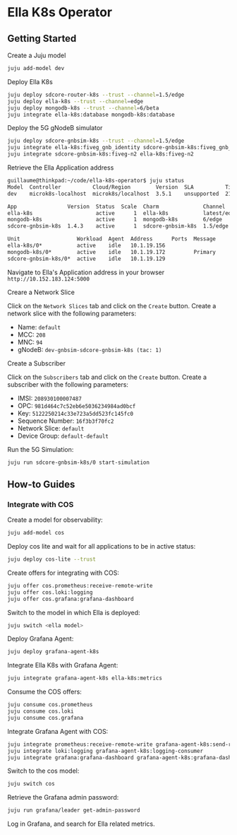 # Ella K8s Operator

## Getting Started

Create a Juju model
```bash
juju add-model dev
```

Deploy Ella K8s
```bash
juju deploy sdcore-router-k8s --trust --channel=1.5/edge
juju deploy ella-k8s --trust --channel=edge
juju deploy mongodb-k8s --trust --channel=6/beta
juju integrate ella-k8s:database mongodb-k8s:database
```

Deploy the 5G gNodeB simulator
```bash
juju deploy sdcore-gnbsim-k8s --trust --channel=1.5/edge
juju integrate ella-k8s:fiveg_gnb_identity sdcore-gnbsim-k8s:fiveg_gnb_identity
juju integrate sdcore-gnbsim-k8s:fiveg-n2 ella-k8s:fiveg-n2
```

Retrieve the Ella Application address

```bash
guillaume@thinkpad:~/code/ella-k8s-operator$ juju status
Model  Controller          Cloud/Region        Version  SLA          Timestamp
dev    microk8s-localhost  microk8s/localhost  3.5.1    unsupported  21:00:50-04:00

App                Version  Status  Scale  Charm              Channel      Rev  Address         Exposed  Message
ella-k8s                    active      1  ella-k8s           latest/edge   21  10.152.183.124  no       
mongodb-k8s                 active      1  mongodb-k8s        6/edge        50  10.152.183.252  no       Primary
sdcore-gnbsim-k8s  1.4.3    active      1  sdcore-gnbsim-k8s  1.5/edge     437  10.152.183.57   no       

Unit                  Workload  Agent  Address      Ports  Message
ella-k8s/0*           active    idle   10.1.19.156         
mongodb-k8s/0*        active    idle   10.1.19.172         Primary
sdcore-gnbsim-k8s/0*  active    idle   10.1.19.129  
```

Navigate to Ella's Application address in your browser `http://10.152.183.124:5000`

Creare a Network Slice

Click on the `Network Slices` tab and click on the `Create` button. Create a network slice with the following parameters:
- Name: `default`
- MCC: `208`
- MNC: `94`
- gNodeB: `dev-gnbsim-sdcore-gnbsim-k8s (tac: 1)`

Create a Subscriber

Click on the `Subscribers` tab and click on the `Create` button. Create a subscriber with the following parameters:
- IMSI: `208930100007487`
- OPC: `981d464c7c52eb6e5036234984ad0bcf`
- Key: `5122250214c33e723a5dd523fc145fc0`
- Sequence Number: `16f3b3f70fc2`
- Network Slice: `default`
- Device Group: `default-default`

Run the 5G Simulation:

```bash
juju run sdcore-gnbsim-k8s/0 start-simulation
```

## How-to Guides

### Integrate with COS

Create a model for observability:

```bash
juju add-model cos
```

Deploy cos lite and wait for all applications to be in active status:

```bash
juju deploy cos-lite --trust
```

Create offers for integrating with COS:

```bash
juju offer cos.prometheus:receive-remote-write
juju offer cos.loki:logging
juju offer cos.grafana:grafana-dashboard
```

Switch to the model in which Ella is deployed:

```bash
juju switch <ella model>
```

Deploy Grafana Agent:
```bash
juju deploy grafana-agent-k8s
```

Integrate Ella K8s with Grafana Agent:

```bash
juju integrate grafana-agent-k8s ella-k8s:metrics
```

Consume the COS offers:

```bash
juju consume cos.prometheus
juju consume cos.loki
juju consume cos.grafana
```

Integrate Grafana Agent with COS:

```bash
juju integrate prometheus:receive-remote-write grafana-agent-k8s:send-remote-write
juju integrate loki:logging grafana-agent-k8s:logging-consumer
juju integrate grafana:grafana-dashboard grafana-agent-k8s:grafana-dashboards-provider
```

Switch to the cos model:

```bash
juju switch cos
```

Retrieve the Grafana admin password:

```bash
juju run grafana/leader get-admin-password
```

Log in Grafana, and search for Ella related metrics.
